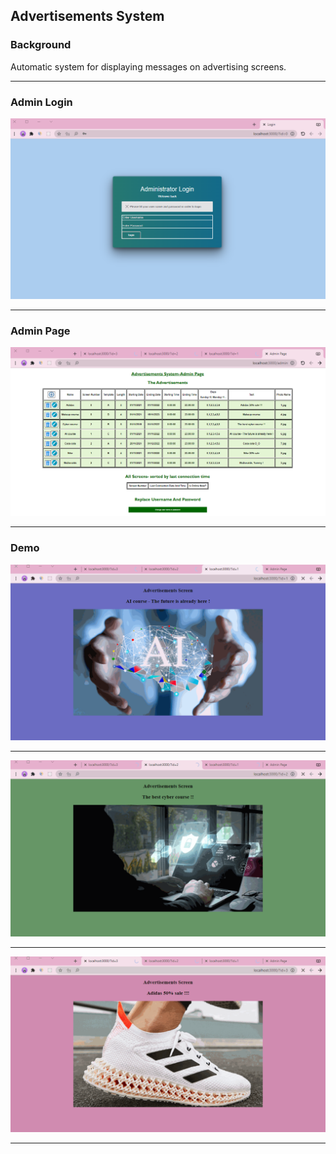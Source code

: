 ## Advertisements System


### Background
Automatic system for displaying messages on advertising screens.

---

### Admin Login
<img src="AdminLogin.png" width=650>

---

### Admin Page
<img src="AdminPage.png" width=650>

---

### Demo
<img src="Demo1.gif" width=650>

---

<img src="Demo2.gif" width=650>

---

<img src="Demo3.gif" width=650>

---